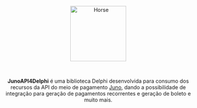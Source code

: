 <p align="center">
  <a href="https://github.com/alepmedeiros/JunoAPI4Delphi/tree/master/imagens/logo.svg">
    <img alt="Horse" height="150" src="https://github.com/alepmedeiros/JunoAPI4Delphi/tree/master/imagens/logo.svg">
  </a>  
</p><br>
<p align="center">
  <b>JunoAPI4Delphi</b> é uma biblioteca Delphi desenvolvida para consumo dos recursos da API do meio de pagamento <a href="https://juno.com.br/">Juno</a>, dando a possibilidade de integração para geração de pagamentos recorrentes e geração de boleto e muito mais.
